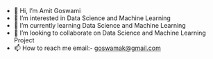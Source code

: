- 👋 Hi, I’m Amit Goswami
- 👀 I’m interested in Data Science and Machine Learning
- 🌱 I’m currently learning Data Science and Machine Learning
- 💞️ I’m looking to collaborate on Data Science and Machine Learning Project
- 📫 How to reach me email:- goswamak@gmail.com

<!---
Goswamak/Goswamak is a ✨ special ✨ repository because its `README.md` (this file) appears on your GitHub profile.
You can click the Preview link to take a look at your changes.
--->
